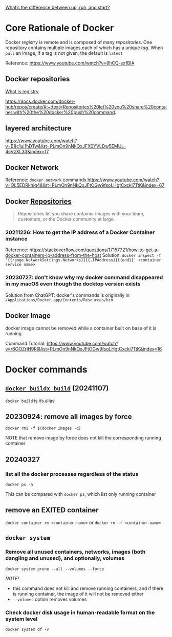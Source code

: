[What’s the difference between up, run, and start?](https://docs.docker.com/compose/faq/)

# Core Rationale of Docker
Docker *registry* is remote and is composed of many *repositories*. One repository contains multiple images,each of which has a unique *tag*. When `pull` an image, if a tag is not given, the default is `latest`

Reference: https://www.youtube.com/watch?v=8hCQ-sxfBIA

## Docker repositories
[What is registry](https://docs.docker.com/get-started/docker-concepts/the-basics/what-is-a-registry/)

https://docs.docker.com/docker-hub/repos/create/#:~:text=Repositories%20let%20you%20share%20container,with%20the%20docker%20push%20command.


## layered architecture
https://www.youtube.com/watch?v=B8c1ui1hDTw&list=PLmOn9nNkQxJFX0YVLDw5EMUL-4cVzXL33&index=17

## Docker Network
Reference: `docker network` commands https://www.youtube.com/watch?v=OL5EDRkhiq4&list=PLmOn9nNkQxJFtOGw9fsoLHgtCxcki7TtK&index=67

## Docker [Repositories](https://docs.docker.com/docker-hub/repos/create/#:~:text=Repositories%20let%20you%20share%20container,through%20the%20docker%20push%20command.)
> Repositories let you share container images with your team, customers, or the Docker community at large.



### 20211226: How to get the IP address of a Docker Container instance
Reference: https://stackoverflow.com/questions/17157721/how-to-get-a-docker-containers-ip-address-from-the-host
Solution: `docker inspect -f '{{range.NetworkSettings.Networks}}{{.IPAddress}}{{end}}' <container service name>`

### 20230727: don't know why my docker command disappeared in my macOS even though the docktop version exists
Solution from ChatGPT: docker's commands is originally in `/Applications/Docker.app/Contents/Resources/bin`

## Docker Image
docker image cannot be removed while a container built on base of it is running

Command Tutorial: https://www.youtube.com/watch?v=r6OOZrIH9RI&list=PLmOn9nNkQxJFtOGw9fsoLHgtCxcki7TtK&index=16

# Docker commands
## [`docker buildx build`](https://docs.docker.com/reference/cli/docker/buildx/build/) (20241107)
`docker build` is its alias


## 20230924: remove all images by force
`docker rmi -f $(docker images -q)`

NOTE that remove image by force does not kill the corresponding running container

## 20240327
### list all the docker processes regardless of the status
`docker ps -a`

This can be compared with `docker ps`, which list only running container

## remove an EXITED container
`docker container rm <container-name>` or `docker rm -f <container-name>`

## `docker system`
### Remove all unused containers, networks, images (both dangling and unused), and optionally, volumes
`docker system prune --all --volumes --force`

*NOTE!*
* this command does not kill and remove running containers, and if there is running container, the image of it will not be removed either
* `--volumes` option removes volumes
### Check docker disk usage in human-readable format on the system level
`docker system df -v`
